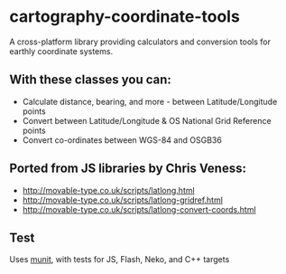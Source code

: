 cartography-coordinate-tools
============================

A cross-platform library providing calculators and conversion tools for earthly coordinate systems.


## With these classes you can:
* Calculate distance, bearing, and more - between Latitude/Longitude points
* Convert between Latitude/Longitude & OS National Grid Reference points
* Convert co-ordinates between WGS-84 and OSGB36

## Ported from JS libraries by Chris Veness:
* http://movable-type.co.uk/scripts/latlong.html
* http://movable-type.co.uk/scripts/latlong-gridref.html
* http://movable-type.co.uk/scripts/latlong-convert-coords.html

## Test
Uses [munit](https://github.com/massiveinteractive/MassiveUnit/), with tests for JS, Flash, Neko, and C++ targets